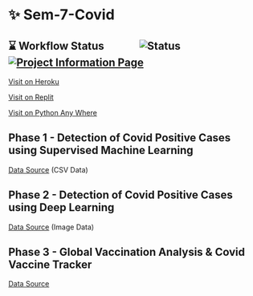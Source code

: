 # ✨ Sem-7-Covid 

## ⌛ Workflow Status <img src="https://raw.githubusercontent.com/Atharv-Chaudhari/Project-Covid-Cache/main/arrow.gif" width="60" height="15" /> ![Status](https://github.com/Atharv-Chaudhari/Sem-7-Covid/actions/workflows/django.yml/badge.svg)[![Project Information Page](https://github.com/Atharv-Chaudhari/Project-Covid/actions/workflows/pages/pages-build-deployment/badge.svg)](https://github.com/Atharv-Chaudhari/Project-Covid/actions/workflows/pages/pages-build-deployment)

[Visit on Heroku](https://covid-infy-soars.herokuapp.com/)

[Visit on Replit](https://infysoars-project-covid.infysoars.repl.co/)

[Visit on Python Any Where](https://infysoars.pythonanywhere.com)

## Phase 1 - Detection of Covid Positive Cases using Supervised Machine Learning 

[Data Source](https://data.gov.il/dataset/covid-19/resource/d337959a-020a-4ed3-84f7-fca182292308) (CSV Data)

## Phase 2 - Detection of Covid Positive Cases using Deep Learning 

[Data Source](https://www.kaggle.com/tawsifurrahman/covid19-radiography-database) (Image Data)

## Phase 3 - Global Vaccination Analysis & Covid Vaccine Tracker  

[Data Source](https://github.com/BloombergGraphics/covid-vaccine-tracker-data)
